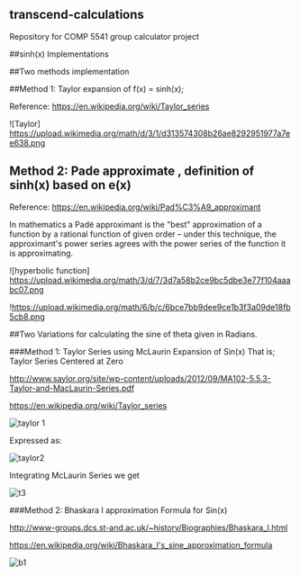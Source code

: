 ## transcend-calculations
Repository for COMP 5541 group calculator project

##sinh(x) Implementations

##Two methods implementation

##Method 1: Taylor expansion of f(x) = sinh(x);

Reference: https://en.wikipedia.org/wiki/Taylor_series

![Taylor] https://upload.wikimedia.org/math/d/3/1/d313574308b26ae8292951977a7ee638.png

## Method 2: Pade approximate , definition of sinh(x) based on e(x)

Reference: https://en.wikipedia.org/wiki/Pad%C3%A9_approximant

In mathematics a Padé approximant is the "best" approximation of a function by a rational function of given order – under this technique, the approximant's power series agrees with the power series of the function it is approximating.

![hyperbolic function] https://upload.wikimedia.org/math/3/d/7/3d7a58b2ce9bc5dbe3e77f104aaabc07.png

!https://upload.wikimedia.org/math/6/b/c/6bce7bb9dee9ce1b3f3a09de18fb5cb8.png




##Two Variations for calculating the sine of theta given in Radians.

###Method 1: Taylor Series using McLaurin Expansion of Sin(x)
	That is; Taylor Series Centered at Zero
	
http://www.saylor.org/site/wp-content/uploads/2012/09/MA102-5.5.3-Taylor-and-MacLaurin-Series.pdf

https://en.wikipedia.org/wiki/Taylor_series

![taylor 1](https://cloud.githubusercontent.com/assets/17072375/13200680/131b71b6-d821-11e5-8f6f-85a7ed4cc33c.PNG)

Expressed as:

![taylor2](https://cloud.githubusercontent.com/assets/17072375/13200682/13203dea-d821-11e5-95f9-d2504d42181c.PNG)

  
 
Integrating McLaurin Series we get 

![t3](https://cloud.githubusercontent.com/assets/17072375/13200683/132184c0-d821-11e5-94b1-dcdcc528f12a.PNG)
 

###Method 2: Bhaskara I approximation Formula for Sin(x)

http://www-groups.dcs.st-and.ac.uk/~history/Biographies/Bhaskara_I.html

https://en.wikipedia.org/wiki/Bhaskara_I's_sine_approximation_formula

![b1](https://cloud.githubusercontent.com/assets/17072375/13200681/131ede3c-d821-11e5-837a-323fcd6c4bd0.PNG)



 






